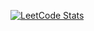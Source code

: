 [![LeetCode Stats](https://leetcard.jacoblin.cool/dropps07?theme=wtf&font=Poppins&ext=heatmap)](https://leetcode.com/dropps07)
